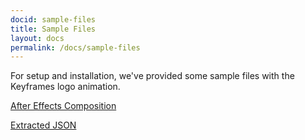 ```yaml
---
docid: sample-files
title: Sample Files
layout: docs
permalink: /docs/sample-files
---
```


For setup and installation, we've provided some sample files with the Keyframes logo animation.

[After Effects Composition](https://github.com/facebookincubator/Keyframes/blob/master/scripts/sample/KeyframesLogo.aep)

[Extracted JSON](https://raw.githubusercontent.com/facebookincubator/Keyframes/master/android/keyframes-sample/src/main/assets/sample_file)
